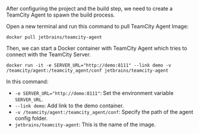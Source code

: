 

After configuring the project and the build step, we need to create a TeamCity Agent to spawn the build process. 

Open a new terminal and run this command to pull TeamCity Agent Image:
```
docker pull jetbrains/teamcity-agent
```

Then, we can start a Docker container with TeamCity Agent which tries to connect with the TeamCity Server.
```console
docker run -it -e SERVER_URL="http://demo:8111" --link demo -v /teamcity/agent:/teamcity_agent/conf jetbrains/teamcity-agent
```
In this command:
- `-e SERVER_URL="http://demo:8111"`: Set the environment variable `SERVER_URL`.
- `--link demo`: Add link to the demo container.
- `-v /teamcity/agent:/teamcity_agent/conf`: Specify the path of the agent config folder.
- `jetbrains/teamcity-agent`: This is the name of the image.
